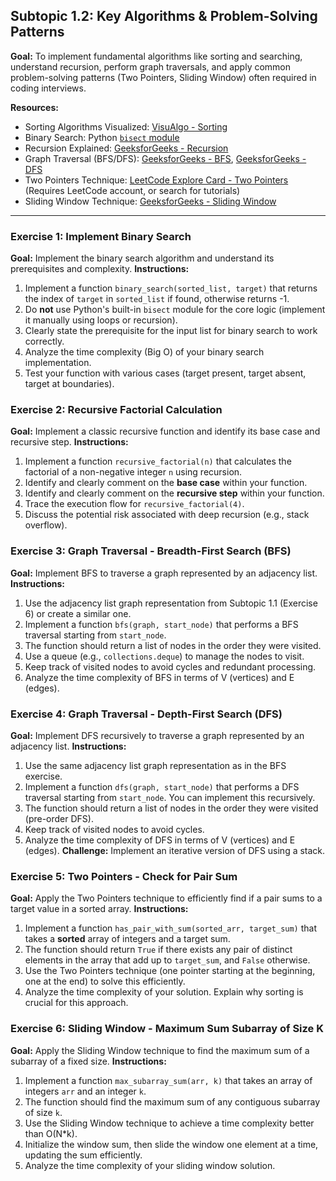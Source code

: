 ## Subtopic 1.2: Key Algorithms & Problem-Solving Patterns

**Goal:** To implement fundamental algorithms like sorting and searching, understand recursion, perform graph traversals, and apply common problem-solving patterns (Two Pointers, Sliding Window) often required in coding interviews.

**Resources:**

  * Sorting Algorithms Visualized: [VisuAlgo - Sorting](https://visualgo.net/en/sorting)
  * Binary Search: Python [`bisect` module](https://www.google.com/search?q=%5Bhttps://docs.python.org/3/library/bisect.html%5D\(https://docs.python.org/3/library/bisect.html\))
  * Recursion Explained: [GeeksforGeeks - Recursion](https://www.geeksforgeeks.org/recursion/)
  * Graph Traversal (BFS/DFS): [GeeksforGeeks - BFS](https://www.geeksforgeeks.org/breadth-first-search-or-bfs-for-a-graph/), [GeeksforGeeks - DFS](https://www.geeksforgeeks.org/depth-first-search-or-dfs-for-a-graph/)
  * Two Pointers Technique: [LeetCode Explore Card - Two Pointers](https://www.google.com/search?q=https://leetcode.com/explore/learn/card/leetcodes-interview-crash-course-data-structures-and-algorithms/703/arraystrings/4501/) (Requires LeetCode account, or search for tutorials)
  * Sliding Window Technique: [GeeksforGeeks - Sliding Window](https://www.geeksforgeeks.org/window-sliding-technique/)

-----

### Exercise 1: Implement Binary Search

**Goal:** Implement the binary search algorithm and understand its prerequisites and complexity.
**Instructions:**

1.  Implement a function `binary_search(sorted_list, target)` that returns the index of `target` in `sorted_list` if found, otherwise returns -1.
2.  Do **not** use Python's built-in `bisect` module for the core logic (implement it manually using loops or recursion).
3.  Clearly state the prerequisite for the input list for binary search to work correctly.
4.  Analyze the time complexity (Big O) of your binary search implementation.
5.  Test your function with various cases (target present, target absent, target at boundaries).

### Exercise 2: Recursive Factorial Calculation

**Goal:** Implement a classic recursive function and identify its base case and recursive step.
**Instructions:**

1.  Implement a function `recursive_factorial(n)` that calculates the factorial of a non-negative integer `n` using recursion.
2.  Identify and clearly comment on the **base case** within your function.
3.  Identify and clearly comment on the **recursive step** within your function.
4.  Trace the execution flow for `recursive_factorial(4)`.
5.  Discuss the potential risk associated with deep recursion (e.g., stack overflow).

### Exercise 3: Graph Traversal - Breadth-First Search (BFS)

**Goal:** Implement BFS to traverse a graph represented by an adjacency list.
**Instructions:**

1.  Use the adjacency list graph representation from Subtopic 1.1 (Exercise 6) or create a similar one.
2.  Implement a function `bfs(graph, start_node)` that performs a BFS traversal starting from `start_node`.
3.  The function should return a list of nodes in the order they were visited.
4.  Use a queue (e.g., `collections.deque`) to manage the nodes to visit.
5.  Keep track of visited nodes to avoid cycles and redundant processing.
6.  Analyze the time complexity of BFS in terms of V (vertices) and E (edges).

### Exercise 4: Graph Traversal - Depth-First Search (DFS)

**Goal:** Implement DFS recursively to traverse a graph represented by an adjacency list.
**Instructions:**

1.  Use the same adjacency list graph representation as in the BFS exercise.
2.  Implement a function `dfs(graph, start_node)` that performs a DFS traversal starting from `start_node`. You can implement this recursively.
3.  The function should return a list of nodes in the order they were visited (pre-order DFS).
4.  Keep track of visited nodes to avoid cycles.
5.  Analyze the time complexity of DFS in terms of V (vertices) and E (edges).
    **Challenge:** Implement an iterative version of DFS using a stack.

### Exercise 5: Two Pointers - Check for Pair Sum

**Goal:** Apply the Two Pointers technique to efficiently find if a pair sums to a target value in a sorted array.
**Instructions:**

1.  Implement a function `has_pair_with_sum(sorted_arr, target_sum)` that takes a **sorted** array of integers and a target sum.
2.  The function should return `True` if there exists any pair of distinct elements in the array that add up to `target_sum`, and `False` otherwise.
3.  Use the Two Pointers technique (one pointer starting at the beginning, one at the end) to solve this efficiently.
4.  Analyze the time complexity of your solution. Explain why sorting is crucial for this approach.

### Exercise 6: Sliding Window - Maximum Sum Subarray of Size K

**Goal:** Apply the Sliding Window technique to find the maximum sum of a subarray of a fixed size.
**Instructions:**

1.  Implement a function `max_subarray_sum(arr, k)` that takes an array of integers `arr` and an integer `k`.
2.  The function should find the maximum sum of any contiguous subarray of size `k`.
3.  Use the Sliding Window technique to achieve a time complexity better than O(N\*k).
4.  Initialize the window sum, then slide the window one element at a time, updating the sum efficiently.
5.  Analyze the time complexity of your sliding window solution.
